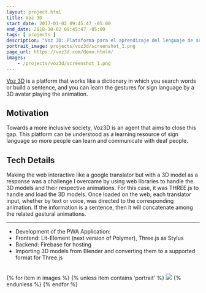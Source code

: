 ```yaml
---
layout: project.html
title: Voz 3D
start_date: 2017-01-02 09:45:47 -05:00
end_date: 2018-10-02 09:45:47 -05:00
tags: [ projects ]
description: "Voz 3D: Plataforma para el aprendizaje del lenguaje de señas a través de animaciones 3D"
portrait_image: projects/voz3d/screenshot_1.png	
page_url: https://voz3d.com/demo.html#/
images:
	- /projects/voz3d/screenshot_1.png	
---
```



[Voz 3D](https://voz3d.com/demo.html#/) is a platform that works like a dictionary 
in which you search words or build a sentence, and you can learn the gestures 
for sign language by a 3D avatar playing the animation.

## Motivation

Towards a more inclusive society, Voz3D is an agent that aims to close this gap. 
This platform can be understood as a learning resource of
sign language so more people can learn and communicate with deaf people. 

## Tech Details

Making the web interactive like a google translator but with a 3D model as a
response was a challenge I overcame by using web libraries to
handle the 3D models and their respective animations. For this case, it was THREE.js to handle and load the 3D models. Once loaded on the web, each translator input, whether by text or voice, was directed to the corresponding
animation. If the information is a sentence, then it will concatenate among the 
related gestural animations.

<hr/>

- Development of the PWA Application:
- Frontend: Lit-Element (next version of Polymer), Three.js as Stylus
- Backend: Firebase for hosting
- Importing 3D models from Blender and converting them to a supported format for Three.js

<div style="height: 20px;"></div>

<div class="grid-gallery">
{% for item in images %}
  {% unless item contains 'portrait' %}
<img src="{{ item }}">
	{% endunless %}
{% endfor %}
</div>


